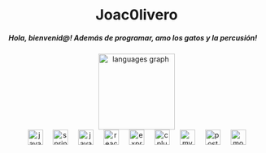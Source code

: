 <h1 align="center">Joac0livero</h1>
<h5 align="left">Hola, bienvenid@! Además de programar, amo los gatos y la percusión!</h5>


<div align="center">
  <img src="https://github-readme-stats.vercel.app/api/top-langs/?username=Pulpoide&theme=vue-dark&show_icons=true&hide_border=true&layout=compact" height="150" alt="languages graph"  />
</div>
<div align="center">
  <img src="https://cdn.jsdelivr.net/gh/devicons/devicon/icons/java/java-original.svg" width="30" alt="java logo" />
  <img width="12" />
  <img src="https://cdn.jsdelivr.net/gh/devicons/devicon/icons/spring/spring-original.svg" width="30" alt="spring logo" />
  <img width="12" />
  <img src="https://cdn.jsdelivr.net/gh/devicons/devicon/icons/javascript/javascript-original.svg" width="30" alt="javascript logo" />
  <img width="12" />
  <img src="https://cdn.jsdelivr.net/gh/devicons/devicon/icons/react/react-original.svg" width="30" alt="react logo" />
  <img width="12" />
  <img src="https://cdn.jsdelivr.net/gh/devicons/devicon/icons/express/express-original.svg" width="30" alt="express logo" />
  <img width="12" />
  <img src="https://cdn.jsdelivr.net/gh/devicons/devicon/icons/cplusplus/cplusplus-original.svg" width="30" alt="cplusplus logo" />
  <img width="12" />
  <img src="https://cdn.jsdelivr.net/gh/devicons/devicon/icons/mysql/mysql-original.svg" width="30" alt="mysql logo" />
  <img width="12" />
  <img src="https://cdn.jsdelivr.net/gh/devicons/devicon/icons/postgresql/postgresql-original.svg" width="30" alt="postgresql logo" />
  <img width="12" />
  <img src="https://cdn.jsdelivr.net/gh/devicons/devicon/icons/mongodb/mongodb-original.svg" width="30" alt="mongodb logo" />
</div>


